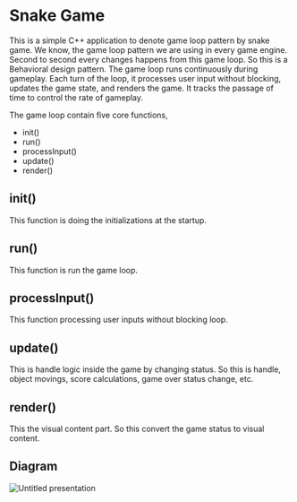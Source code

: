 # Snake Game

This is a simple C++ application to denote game loop pattern by snake game. We know, the game loop pattern we are using in every game engine. Second to second every changes happens from this game loop. So this is a Behavioral design pattern. The game loop runs continuously during gameplay. Each turn of the loop, it processes user input without blocking, updates the game state, and renders the game. It tracks the passage of time to control the rate of gameplay.

The game loop contain five core functions,
* init()
* run()
* processInput()
* update()
* render()

## init()

This function is doing the initializations at the startup.

## run()

This function is run the game loop.

## processInput()

This function processing user inputs without blocking loop.

## update()

This is handle logic inside the game by changing status. So this is handle, object movings, score calculations, game over status change, etc.

## render()

This the visual content part. So this convert the game status to visual content.

## Diagram

![Untitled presentation](https://github.com/naradarathna/snake_game_cpp/assets/118175795/20698c92-e955-465e-9b4a-5622de23e764)


